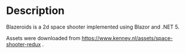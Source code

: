 # Description
Blazeroids is a 2d space shooter implemented using Blazor and .NET 5.

Assets were downloaded from https://www.kenney.nl/assets/space-shooter-redux .